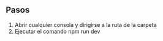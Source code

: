 ## Pasos

1. Abrir cualquier consola y dirigirse a la ruta de la carpeta
2. Ejecutar el comando npm run dev
